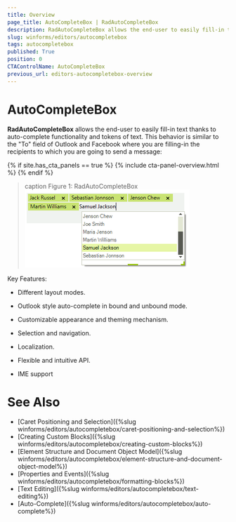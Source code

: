 ```yaml
---
title: Overview
page_title: AutoCompleteBox | RadAutoCompleteBox
description: RadAutoCompleteBox allows the end-user to easily fill-in text thanks to auto-complete functionality and tokens of text.
slug: winforms/editors/autocompletebox
tags: autocompletebox
published: True
position: 0
CTAControlName: AutoCompleteBox
previous_url: editors-autocompletebox-overview
---
```


# AutoCompleteBox

__RadAutoCompleteBox__ allows the end-user to easily fill-in text thanks to auto-complete functionality and tokens of text. This behavior is similar to the "To" field of Outlook and Facebook where you are filling-in the recipients to which you are going to send a message:

{% if site.has_cta_panels == true %}
{% include cta-panel-overview.html %}
{% endif %}
     
>caption Figure 1: RadAutoCompleteBox 
![editors-autocompletebox-overview 001](images/editors-autocompletebox-overview001.png)

Key Features:

* Different layout modes.

* Outlook style auto-complete in bound and unbound mode.

* Customizable appearance and theming mechanism.

* Selection and navigation.

* Localization. 

* Flexible and intuitive API.

* IME support


# See Also

* [Caret Positioning and Selection]({%slug winforms/editors/autocompletebox/caret-positioning-and-selection%})
* [Creating Custom Blocks]({%slug winforms/editors/autocompletebox/creating-custom-blocks%})
* [Element Structure and Document Object Model]({%slug winforms/editors/autocompletebox/element-structure-and-document-object-model%})
* [Properties and Events]({%slug winforms/editors/autocompletebox/formatting-blocks%})
* [Text Editing]({%slug winforms/editors/autocompletebox/text-editing%})
* [Auto-Complete]({%slug winforms/editors/autocompletebox/auto-complete%})